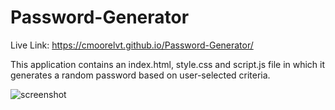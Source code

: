 # Password-Generator

Live Link: https://cmoorelvt.github.io/Password-Generator/

This application contains an index.html, style.css and script.js file in which it generates a random password based on user-selected criteria.

![screenshot](https://user-images.githubusercontent.com/68356470/92996939-6e145f00-f4dd-11ea-95bf-d9a4f000c9aa.jpg)

